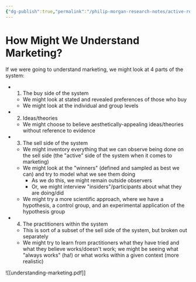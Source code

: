 ```yaml
---
{"dg-publish":true,"permalink":"/philip-morgan-research-notes/active-research/marketing/how-dost-one-come-to-understand-marketing/"}
---
```


# How Might We Understand Marketing?

If we were going to understand marketing, we might look at 4 parts of the system:

- 1) The buy side of the system
	- We might look at stated and revealed preferences of those who buy
	- We might look at the individual and group levels
- 2) Ideas/theories
	- We might choose to believe aesthetically-appealing ideas/theories without reference to evidence
- 3) The sell side of the system
	- We might inventory everything that we can observe being done on the sell side (the "active" side of the system when it comes to marketing)
	- We might look at the "winners" (defined and sampled as best we can) and try to model what we see them doing
		- As we do this, we might remain outside observers
		- Or, we might interview "insiders"/participants about what they are doing/did
	- We might try a more scientific approach, where we have a hypothesis, a control group, and an experimental application of the hypothesis group
- 4) The practitioners within the system
	- This is sort of a subset of the sell side of the system, but broken out separately
	- We might try to learn from practitioners what they have tried and what they believe works/doesn't work; we might be seeing what "always works" (ha!) or what works within a given context (more realistic)



![[understanding-marketing.pdf]]